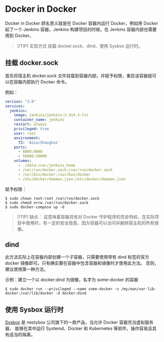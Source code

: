 # Docker in Docker
Docker in Docker 顾名思义就是在 Docker 容器内运行 Docker，例如用 Docker 起了一个 Jenkins 容器，Jenkins 构建项目的时候，在 Jenkins 容器内部也需要用到 Docker。

> [!TIP] 实现方式
> 挂载 docker.sock、dind、使用 Sysbox 运行时。

## 挂载 docker.sock
首先将宿主机 docker.sock 文件挂载到容器内部，并赋予权限，重启该容器就可以在容器内部执行 Docker 命令。

例如：
```yaml
version: "3.6"
services:
  jenkins:
    image: jenkins/jenkins:2.414.3-lts
    container_name: jenkins
    restart: always
    privileged: true
    user: root
    environment:
      TZ: 'Asia/Shanghai'
    ports:
      - 8080:8080
      - 50000:50000
    volumes:
      - ./data:/var/jenkins_home
      - /var/run/docker.sock:/var/run/docker.sock
      - /usr/bin/docker:/usr/bin/docker
      - /etc/docker/daemon.json:/etc/docker/daemon.json
```

赋予权限：
```shell
$ sudo chown root:root /var/run/docker.sock
$ sudo chmod o+rw /var/run/docker.sock
$ sudo docker-compose up -d
```

> [!TIP] 缺点：
> 这意味着容器具有对 Docker 守护程序的完全特权，在实际项目中使用时，有一定的安全隐患，因为容器可以访问并删除宿主机的所有镜像。

## dind
此方法实际上在容器内部创建一个子容器，只需要使用带有 dind 标签的官方 docker 镜像即可。只有确实要在容器中包含容器和镜像时才使用此方法。 否则，建议使用第一种方法。

示例：建立一个以 docker:dind 为镜像，名字为 some-docker 的容器

```shell
$ sudo docker run --privileged --name some-docker -v /my/own/var-lib-docker:/var/lib/docker -d docker:dind
```

## 使用 Sysbox 运行时
[Sysbox](/https://github.com/nestybox/sysbox) 是 nestybox 公司旗下的一款产品，当允许 Docker 容器充当虚拟服务器， 能够在其中运行 Systemd、Docker 和 Kubernetes 等软件，操作容易且具有适当的隔离。
